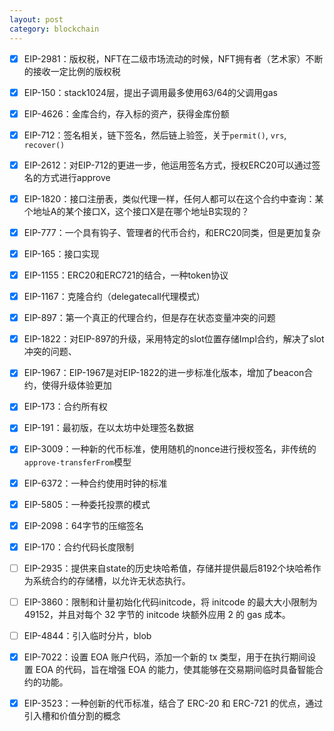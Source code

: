 ```yaml
---
layout: post
category: blockchain
---
```


- [x] EIP-2981：版权税，NFT在二级市场流动的时候，NFT拥有者（艺术家）不断的接收一定比例的版权税
- [x] EIP-150：stack1024层，提出子调用最多使用63/64的父调用gas
- [x] EIP-4626：金库合约，存入标的资产，获得金库份额
- [x] EIP-712：签名相关，链下签名，然后链上验签，关于`permit()`, `vrs`, `recover()`
- [x] EIP-2612：对EIP-712的更进一步，他运用签名方式，授权ERC20可以通过签名的方式进行approve
- [x] EIP-1820：接口注册表，类似代理一样，任何人都可以在这个合约中查询：某个地址A的某个接口X，这个接口X是在哪个地址B实现的？

- [x] EIP-777：一个具有钩子、管理者的代币合约，和ERC20同类，但是更加复杂


- [x] EIP-165：接口实现
- [x] EIP-1155：ERC20和ERC721的结合，一种token协议
- [x] EIP-1167：克隆合约（delegatecall代理模式）
- [x] EIP-897：第一个真正的代理合约，但是存在状态变量冲突的问题
- [x] EIP-1822：对EIP-897的升级，采用特定的slot位置存储Impl合约，解决了slot冲突的问题、
- [x] EIP-1967：EIP-1967是对EIP-1822的进一步标准化版本，增加了beacon合约，使得升级体验更加
- [x] EIP-173：合约所有权
- [x] EIP-191：最初版，在以太坊中处理签名数据
- [x] EIP-3009：一种新的代币标准，使用随机的nonce进行授权签名，非传统的`approve-transferFrom`模型
- [x] EIP-6372：一种合约使用时钟的标准
- [x] EIP-5805：一种委托投票的模式
- [x] EIP-2098：64字节的压缩签名
- [x] EIP-170：合约代码长度限制
- [ ] EIP-2935：提供来自state的历史块哈希值，存储并提供最后8192个块哈希作为系统合约的存储槽，以允许无状态执行。
- [ ] EIP-3860：限制和计量初始化代码initcode，将 initcode 的最大大小限制为 49152，并且对每个 32 字节的 initcode 块额外应用 2 的 gas 成本。
- [ ] EIP-4844：引入临时分片，blob
- [x] EIP-7022：设置 EOA 账户代码，添加一个新的 tx 类型，用于在执行期间设置 EOA 的代码，旨在增强 EOA 的能力，使其能够在交易期间临时具备智能合约的功能。
- [x] EIP-3523：一种创新的代币标准，结合了 ERC-20 和 ERC-721 的优点，通过引入槽和价值分割的概念

